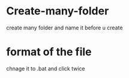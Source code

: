 # Create-many-folder
create many folder and name it before u create 
# format of the file
chnage it to .bat and click twice 
